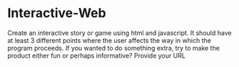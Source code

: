 # Interactive-Web
Create an interactive story or game using html and javascript. It should have at least 3 different points where the user affects the way in which the program proceeds. If you wanted to do something extra, try to make the product either fun or perhaps informative?  Provide your URL
